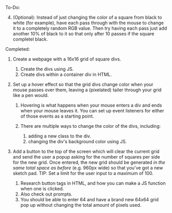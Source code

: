 To-Do:

4. (Optional): Instead of just changing the color of a square from black to white (for example), have each pass through with the mouse to change it to a completely random RGB value. Then try having each pass just add another 10% of black to it so that only after 10 passes if the square completel black.

Completed:
    
1. Create a webpage with a 16x16 grid of square divs.
    1. Create the divs using JS.
    2. Create divs within a container div in HTML.

2. Set up a hover effect so that the grid divs change color when your mouse passes over them, leaving a (pixelated) tailer through your grid like a pen would.
    1. Hovering is what happens when your mouse enters a div and ends when your mouse leaves it. You can set up event listeners for either of those events as a starting point.

    2. There are multiple ways to change the color of the divs, including: 
        1. adding a new class to the div.
        2. changing the div's background color using JS.

3. Add a button to the top of the screen which will clear the current grid and send the user a popup asking for the number of squares per side for the new grid. Once entered, the new grid should be generated *in the same total space as before* (e.g. 960px wide) so that you've got a new sketch pad. TIP: Set a limit for the user input to a maximum of 100.
    1. Research button tags in HTML, and how you can make a JS function when one is clicked.
    2. Also check out prompts.
    3. You should be able to enter 64 and have a brand new 64x64 grid pop up without changing the total amount of pixels used.
